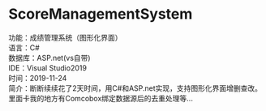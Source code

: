 # ScoreManagementSystem
功能：成绩管理系统（图形化界面）   
语言：C#   
数据库：ASP.net(vs自带)   
IDE：Visual Studio2019   
时间：2019-11-24   
简介：断断续续花了2天时间，用C#和ASP.net实现，支持图形化界面增删查改。里面卡我的地方有Comcobox绑定数据源后的去重处理等... 